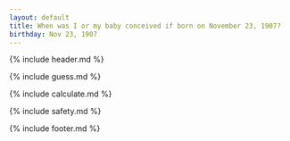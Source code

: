 ```yaml
---
layout: default
title: When was I or my baby conceived if born on November 23, 1907?
birthday: Nov 23, 1907
---
```


{% include header.md %}

{% include guess.md %}

{% include calculate.md %}

{% include safety.md %}

{% include footer.md %}



